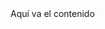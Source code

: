 <html>
	<head>
		<title>ELIEZER ZAPETA</title>
	</head>
	<body>
	Aquí va el contenido
	</body>
</html>
